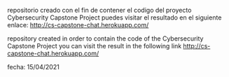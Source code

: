 repositorio creado con el fin de contener el codigo del proyecto Cybersecurity Capstone Project
puedes visitar el resultado en el siguiente enlace:   http://cs-capstone-chat.herokuapp.com/

repository created in order to contain the code of the Cybersecurity Capstone Project
you can visit the result in the following link http://cs-capstone-chat.herokuapp.com/

fecha: 15/04/2021

